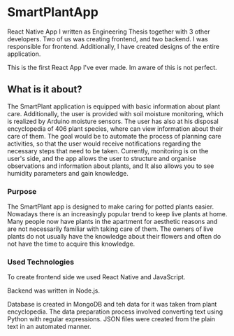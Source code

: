 # SmartPlantApp

React Native App I written as Engineering Thesis together with 3 other developers. Two of us was creating frontend, and two backend. 
I was responsible for frontend. Additionally, I have created designs of the entire application.

This is the first React App I've ever made. Im aware of this is not perfect. 

## What is it about?

The SmartPlant application is equipped with basic information about plant care. Additionally, the user is provided with soil moisture monitoring, which is realized by Arduino moisture sensors. The user has also at his disposal encyclopedia of 406 plant species, where can view information about their care of them. The goal would be to automate the process of planning care activities, so that the user would receive notifications regarding the necessary steps that need to be taken. Currently, monitoring is on the user's side, and the app allows the user to structure and organise observations and information about plants, and It also allows you to see humidity parameters and gain knowledge.

### Purpose

The SmartPlant app is designed to make caring for potted plants easier. Nowadays there is an increasingly popular trend to keep live plants at home. 
Many people now have plants in the apartment for aesthetic reasons and are not necessarily familiar with taking care of them. The owners of live plants do not
usually have the knowledge about their flowers and often do not have the time to acquire this knowledge.

### Used Technologies

To create frontend side we used React Native and JavaScript. 

Backend was written in Node.js. 

Database is created in MongoDB and teh data for it 
was taken from plant encyclopedia. The data preparation process involved converting text using Python with regular expressions. 
JSON files were created from the plain text in an automated manner.
